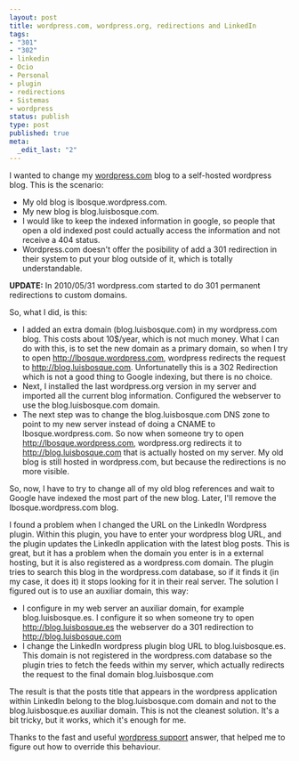 ```yaml
--- 
layout: post
title: wordpress.com, wordpress.org, redirections and LinkedIn
tags: 
- "301"
- "302"
- linkedin
- Ocio
- Personal
- plugin
- redirections
- Sistemas
- wordpress
status: publish
type: post
published: true
meta: 
  _edit_last: "2"
---
```

I wanted to change my <a href="http://wordpress.com/">wordpress.com</a> blog to a self-hosted wordpress blog.
This is the scenario:

* My old blog is lbosque.wordpress.com.
* My new blog is blog.luisbosque.com.
* I would like to keep the indexed information in google, so people that open a old indexed post could actually access the information and not receive a 404 status.
* Wordpress.com doesn't offer the posibility of add a 301 redirection in their system to put your blog outside of it, which is totally understandable.

<strong>UPDATE:</strong> In 2010/05/31 wordpress.com started to do 301 permanent redirections to custom domains.

So, what I did, is this:

* I added an extra domain (blog.luisbosque.com) in my wordpress.com blog. This costs about 10$/year, which is not much money. What I can do with this, is to set the new domain as a primary domain, so when I try to open http://lbosque.wordpress.com, wordpress redirects the request to http://blog.luisbosque.com. Unfortunatelly this is a 302 Redirection which is not a good thing to Google indexing, but there is no choice.
* Next, I installed the last wordpress.org version in my server and imported all the current blog information. Configured the webserver to use the blog.luisbosque.com domain.
* The next step was to change the blog.luisbosque.com DNS zone to point to my new server instead of doing a CNAME to lbosque.wordpress.com. So now when someone try to open http://lbosque.wordpress.com, wordpress.org redirects it to http://blog.luisbosque.com that is actually hosted on my server. My old blog is still hosted in wordpress.com, but because the redirections is no more visible.

So, now, I have to try to change all of my old blog references and wait to Google have indexed the most part of the new blog. Later, I'll remove the lbosque.wordpress.com blog.

I found a problem when I changed the URL on the LinkedIn Wordpress plugin. Within this plugin, you have to enter your wordpress blog URL, and the plugin updates the LinkedIn application with the latest blog posts. This is great, but it has a problem when the domain you enter is in a external hosting, but it is also registered as a wordpress.com domain. The plugin tries to search this blog in the wordpress.com database, so if it finds it (in my case, it does it) it stops looking for it in their real server.
The solution I figured out is to use an auxiliar domain, this way:

* I configure in my web server an auxiliar domain, for example blog.luisbosque.es. I configure it so when someone try to open http://blog.luisbosque.es the webserver do a 301 redirection to http://blog.luisbosque.com
* I change the LinkedIn wordpress plugin blog URL to blog.luisbosque.es. This domain is not registered in the wordpress.com database so the plugin tries to fetch the feeds within my server, which actually redirects the request to the final domain blog.luisbosque.com

The result is that the posts title that appears in the wordpress application within LinkedIn belong to the blog.luisbosque.com domain and not to the blog.luisbosque.es auxiliar domain.
This is not the cleanest solution. It's a bit tricky, but it works, which it's enough for me.

Thanks to the fast and useful <a href="http://support.wordpress.com/contact/">wordpress support</a> answer, that helped me to figure out how to override this behaviour.
